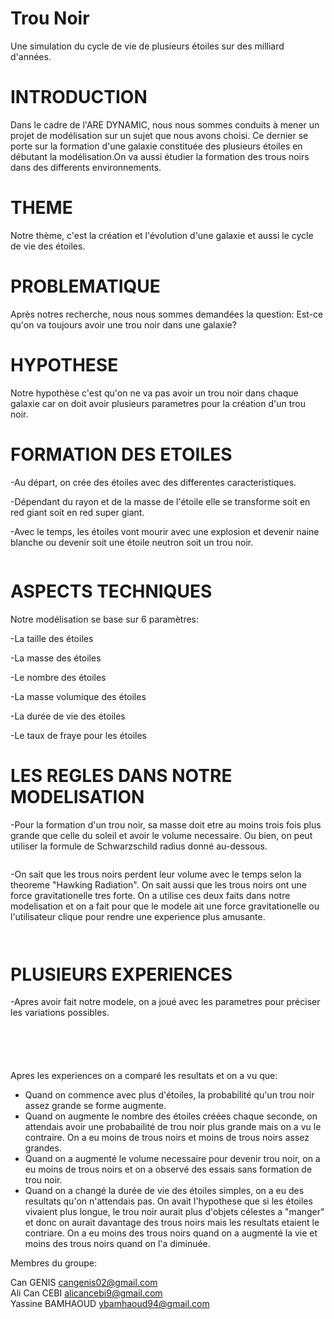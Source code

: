 # Trou Noir

Une simulation du cycle de vie de plusieurs étoiles sur des milliard d'années.

# INTRODUCTION

Dans le cadre de l'ARE DYNAMIC, nous nous sommes conduits à mener un projet de modélisation sur un sujet que nous avons choisi. Ce dernier se porte sur la formation d'une galaxie constituée des plusieurs étoiles en débutant la modélisation.On va aussi étudier la formation des trous noirs dans des differents environnements.

# THEME

Notre thème, c'est la création et l'évolution d'une galaxie et aussi le cycle de vie des étoiles.

# PROBLEMATIQUE

Après notres recherche, nous nous sommes demandées la question: Est-ce qu'on va toujours avoir une trou noir dans une galaxie?

# HYPOTHESE 

Notre hypothèse c'est qu'on ne va pas avoir un trou noir dans chaque galaxie car on doit avoir plusieurs parametres pour la création d'un trou noir.




# FORMATION DES ETOILES
-Au départ, on crée des étoiles avec des differentes caracteristiques.

-Dépendant du rayon et de la masse de l'étoile elle se transforme soit en red giant soit en red super giant.

-Avec le temps, les étoiles vont mourir avec une explosion et devenir naine blanche ou devenir soit une étoile neutron soit  un trou noir.

<a href="https://zupimages.net/viewer.php?id=22/13/wqrb.jpg"><img src="https://zupimages.net/up/22/13/wqrb.jpg" alt="" /></a>

# ASPECTS TECHNIQUES
Notre modélisation se base sur 6 paramètres:

-La taille des étoiles

-La masse des étoiles

-Le nombre des étoiles

-La masse volumique des étoiles

-La durée de vie des étoiles

-Le taux de fraye pour les étoiles

# LES REGLES DANS NOTRE MODELISATION

-Pour la formation d'un trou noir, sa masse doit etre au moins trois fois plus grande que celle du soleil et avoir le volume necessaire. Ou bien, on peut utiliser la formule de Schwarzschild radius donné au-dessous.

<a href="https://zupimages.net/viewer.php?id=22/15/lrjm.jpg"><img src="https://zupimages.net/up/22/15/lrjm.jpg" alt="" /></a>

-On sait que les trous noirs perdent leur volume avec le temps selon la theoreme "Hawking Radiation". On sait aussi que les trous noirs ont une force gravitationelle tres forte. On a utilise ces deux faits dans notre modelisation et on a fait pour que le modele ait une force gravitationelle ou l'utilisateur clique pour rendre une experience plus amusante.



<a href="https://zupimages.net/viewer.php?id=22/15/a2xn.jpg"><img src="https://zupimages.net/up/22/15/a2xn.jpg" alt="" /></a>

<a href="https://zupimages.net/viewer.php?id=22/15/plcb.jpg"><img src="https://zupimages.net/up/22/15/plcb.jpg" alt="" /></a>

# PLUSIEURS EXPERIENCES

-Apres avoir fait notre modele, on a joué avec les parametres pour préciser les variations possibles.

<a href="https://zupimages.net/viewer.php?id=22/15/rrun.png"><img src="https://zupimages.net/up/22/15/rrun.png" alt="" /></a>

<a href="https://zupimages.net/viewer.php?id=22/15/97o5.png"><img src="https://zupimages.net/up/22/15/97o5.png" alt="" /></a>

<a href="https://zupimages.net/viewer.php?id=22/15/ophx.png"><img src="https://zupimages.net/up/22/15/ophx.png" alt="" /></a>

<a href="https://zupimages.net/viewer.php?id=22/15/fasq.png"><img src="https://zupimages.net/up/22/15/fasq.png" alt="" /></a>

<a href="https://zupimages.net/viewer.php?id=22/15/qx77.png"><img src="https://zupimages.net/up/22/15/qx77.png" alt="" /></a>

Apres les experiences on a comparé les resultats et on a vu que:
- Quand on commence avec plus d'étoiles, la probabilité qu'un trou noir assez grande se forme augmente.
- Quand on augmente le nombre des étoiles créées chaque seconde, on attendais avoir une probabailité de trou noir plus grande mais on a vu le contraire. On a eu moins de trous noirs et moins de trous noirs assez grandes.
- Quand on a augmenté le volume necessaire pour devenir trou noir, on a eu moins de trous noirs et on a observé des essais sans formation de trou noir.
- Quand on a changé la durée de vie des étoiles simples, on a eu des resultats qu'on n'attendais pas. On avait l'hypothese que si les étoiles vivaient plus longue, le trou noir aurait plus d'objets célestes a "manger" et donc on aurait davantage des trous noirs mais les resultats etaient le contriare. On a eu moins des trous noirs quand on a augmenté la vie et moins des trous noirs quand on l'a diminuée.

Membres du groupe:

Can GENIS cangenis02@gmail.com                       
Ali Can CEBI alicancebi9@gmail.com                     
Yassine BAMHAOUD ybamhaoud94@gmail.com

